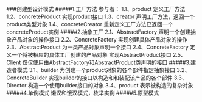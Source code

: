 ###创建型设计模式
#####1.工厂方法
        参与者：
        1.1、product 
            定义工厂方法
        1.2、concreteProduct 
            实现product接口
        1.3、creator
            声明工厂方法，返回一个product类型对象
        1.4、concreteCreator 
            重新定义工厂方法已返回一个concreteProduct实例
#####2.抽象工厂
        2.1、AbstractFactory
            声明一个创建抽象产品对象的操作接口
        2.2、ConcreteFactory
            实现创建具体产品对象的操作
        2.3、AbstractProduct 
            为一类产品对象声明一个接口
        2.4、ConcreteFactory
            定义一个将被相应的具体工厂创建的产品对象
            实现AbstractProduct接口
        2.5、 Client
           仅仅使用由AbstractFactory和AbstractProduct类声明的接口
#####3.建造者模式
        3.1、builder
            为创建一个product对象的各个部件指定抽象接口
        3.2、ConcreteBuilder 
            实现builder的接口以构造和和装配该产品的各个部件
        3.3、Director
            构造一个使用builder接口的对象
        3.4、product
            表示被构造的复杂对象
#####4.单例模式
        懒汉和饿汉模式，枚举实例
#####5.原型模式
    
